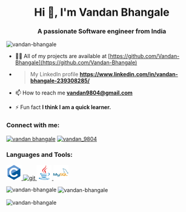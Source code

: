 <h1 align="center">Hi 👋, I'm Vandan Bhangale</h1>
<h3 align="center">A passionate Software engineer from India</h3>

<p align="left"> <img src="https://komarev.com/ghpvc/?username=vandan-bhangale&label=Profile%20views&color=0e75b6&style=flat" alt="vandan-bhangale" /> </p>

- 👨‍💻 All of my projects are available at [https://github.com/Vandan-Bhangale](https://github.com/Vandan-Bhangale)

- > My LinkedIn profile **https://www.linkedin.com/in/vandan-bhangale-239308285/**

- 📫 How to reach me **vandan9804@gmail.com**

- ⚡ Fun fact **I think I am a quick learner.**

<h3 align="left">Connect with me:</h3>
<p align="left">
<a href="https://linkedin.com/in/vandan bhangale" target="blank"><img align="center" src="https://raw.githubusercontent.com/rahuldkjain/github-profile-readme-generator/master/src/images/icons/Social/linked-in-alt.svg" alt="vandan bhangale" height="30" width="40" /></a>
<a href="https://instagram.com/vandan_9804" target="blank"><img align="center" src="https://raw.githubusercontent.com/rahuldkjain/github-profile-readme-generator/master/src/images/icons/Social/instagram.svg" alt="vandan_9804" height="30" width="40" /></a>
</p>

<h3 align="left">Languages and Tools:</h3>
<p align="left"> <a href="https://www.cprogramming.com/" target="_blank" rel="noreferrer"> <img src="https://raw.githubusercontent.com/devicons/devicon/master/icons/c/c-original.svg" alt="c" width="40" height="40"/> </a> <a href="https://git-scm.com/" target="_blank" rel="noreferrer"> <img src="https://www.vectorlogo.zone/logos/git-scm/git-scm-icon.svg" alt="git" width="40" height="40"/> </a> <a href="https://www.java.com" target="_blank" rel="noreferrer"> <img src="https://raw.githubusercontent.com/devicons/devicon/master/icons/java/java-original.svg" alt="java" width="40" height="40"/> </a> <a href="https://www.mysql.com/" target="_blank" rel="noreferrer"> <img src="https://raw.githubusercontent.com/devicons/devicon/master/icons/mysql/mysql-original-wordmark.svg" alt="mysql" width="40" height="40"/> </a> </p>

<p><img align="left" src="https://github-readme-stats.vercel.app/api/top-langs?username=vandan-bhangale&show_icons=true&locale=en&layout=compact" alt="vandan-bhangale" /></p>

<p>&nbsp;<img align="center" src="https://github-readme-stats.vercel.app/api?username=vandan-bhangale&show_icons=true&locale=en" alt="vandan-bhangale" /></p>

<p><img align="center" src="https://github-readme-streak-stats.herokuapp.com/?user=vandan-bhangale&" alt="vandan-bhangale" /></p>


